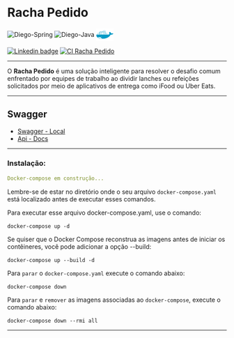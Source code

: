 <div style="display:inline-block"><br>
  <h1>Racha Pedido</h1> 
  <img align="center" alt="Diego-Spring" height="30" width="40" src="https://cdn.jsdelivr.net/gh/devicons/devicon/icons/spring/spring-original.svg" />
  <img align="center" alt="Diego-Java" height="30" width="40" src="https://cdn.jsdelivr.net/gh/devicons/devicon/icons/java/java-original.svg" />  
  <img align="center" alt="Diego-Docker" height="30" width="40" src="https://raw.githubusercontent.com/devicons/devicon/master/icons/docker/docker-plain.svg">
</div>

[![Linkedin badge](https://img.shields.io/badge/-Linkedin-blue?flat-square&logo=Linkedin&logoColor=white&link=https://www.linkedin.com/in/diego-neves-224208177/)](https://www.linkedin.com/in/diego-neves-224208177/)
[![CI Racha Pedido](https://github.com/diegosneves/racha-pedido/actions/workflows/ci-main.yml/badge.svg)](https://github.com/diegosneves/racha-pedido/actions/workflows/ci-main.yml)

---
O **Racha Pedido** é uma solução inteligente para resolver o desafio comum enfrentado por equipes de trabalho ao dividir
lanches ou refeições solicitados por meio de aplicativos de entrega como iFood ou Uber Eats.

---

## Swagger

- [Swagger - Local](http://localhost:8080/swagger-ui/index.html)
- [Api - Docs](http://localhost:8080/v3/api-docs)

---

### Instalação:

[//]: # ( TODO Inserir os dados do docker-compose aqui...)
```yaml
Docker-compose em construção...
```

Lembre-se de estar no diretório onde o seu arquivo `docker-compose.yaml` está localizado antes de executar esses comandos.

Para executar esse arquivo docker-compose.yaml, use o comando:
```shell
docker-compose up -d
```

Se quiser que o Docker Compose reconstrua as imagens antes de iniciar os contêineres, você pode adicionar a opção --build:
```shell
docker-compose up --build -d
```

Para `parar` o `docker-compose.yaml` execute o comando abaixo:
```shell
docker-compose down
```

Para `parar` e `remover` as imagens associadas ao `docker-compose`, execute o comando abaixo:

```shell
docker-compose down --rmi all
```

---